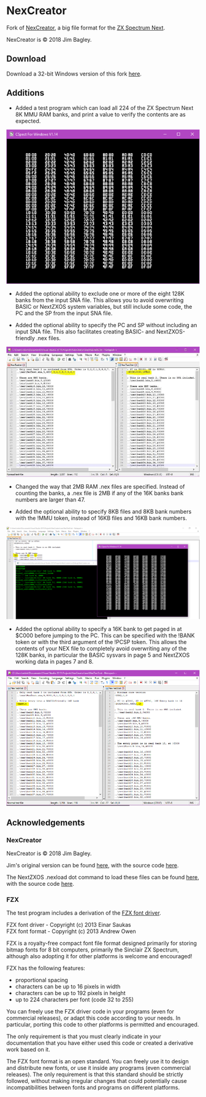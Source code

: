 # NexCreator
Fork of [NexCreator](https://gitlab.com/thesmog358/tbblue/blob/master/src/c/NexCreator.c), a big file format for the [ZX Spectrum Next](https://www.specnext.com/about/).

NexCreator is © 2018 Jim Bagley.

## Download

Download a 32-bit Windows version of this fork [here](https://github.com/Threetwosevensixseven/NexCreator/raw/master/vs/Debug/NexCreator.exe).

## Additions

* Added a test program which can load all 224 of the ZX Spectrum Next 8K MMU RAM banks, and print a value to verify the contents are as expected.

![Test program](https://github.com/Threetwosevensixseven/NexCreator/raw/master/images/test-program.png)

* Added the optional ability to exclude one or more of the eight 128K banks from the input SNA file. This allows you to avoid overwriting BASIC or NextZXOS system variables, but still include some code, the PC and the SP from the input SNA file.

* Added the optional ability to specify the PC and SP without including an input SNA file. This also facilitates creating BASIC- and NextZXOS-friendly .nex files.

![Example Files](https://github.com/Threetwosevensixseven/NexCreator/raw/master/images/example-files.png)

* Changed the way that 2MB RAM .nex files are specified. Instead of counting the banks, a .nex file is 2MB if any of the 16K banks bank numbers are larger than 47.

* Added the optional ability to specify 8KB files and 8KB bank numbers with the !MMU token, instead of 16KB files and 16KB bank numbers.

![8KB Bank Example](https://github.com/Threetwosevensixseven/NexCreator/raw/master/images/example-8k-banks.png)

* Added the optional ability to specify a 16K bank to get paged in at $C000 before jumping to the PC. This can be specified with the !BANK token or with the third argument of the !PCSP token. This allows the contents of your NEX file to completely avoid overwriting any of the 128K banks, in particular the BASIC sysvars in page 5 and NextZXOS working data in pages 7 and 8.

![BASIC-Friendly Example](https://github.com/Threetwosevensixseven/NexCreator/raw/master/images/example-basic-friendly.png)

## Acknowledgements
### NexCreator
NexCreator is © 2018 Jim Bagley.

Jim's original version can be found [here](https://gitlab.com/thesmog358/tbblue/raw/master/tools/dev/NexCreator/NexCreator.exe?inline=false), with the source code [here](https://gitlab.com/thesmog358/tbblue/blob/master/src/c/NexCreator.c).

The NextZXOS .nexload dot command to load these files can be found [here](https://gitlab.com/thesmog358/tbblue/raw/master/dot/NEXLOAD?inline=false), with the source code [here](https://gitlab.com/thesmog358/tbblue/blob/master/src/asm/nexload/nexload.asm).

### FZX
The test program includes a derivation of the [FZX font driver](https://spectrumcomputing.co.uk/index.php?cat=96&id=28171).

FZX font driver - Copyright (c) 2013 Einar Saukas  
FZX font format - Copyright (c) 2013 Andrew Owen  

FZX is a royalty-free compact font file format designed primarily for storing bitmap fonts for 8 bit computers, primarily the Sinclair ZX Spectrum, although also adopting it for other platforms is welcome and encouraged!

FZX has the following features:

* proportional spacing
* characters can be up to 16 pixels in width
* characters can be up to 192 pixels in height
* up to 224 characters per font (code 32 to 255)

You can freely use the FZX driver code in your programs (even for commercial releases), or adapt this code according to your needs. In particular, porting this code to other platforms is permitted and encouraged.

The only requirement is that you must clearly indicate in your documentation that you have either used this code or created a derivative work based on it.

The FZX font format is an open standard. You can freely use it to design and distribute new fonts, or use it inside any programs (even commercial releases). The only requirement is that this standard should be strictly followed, without making irregular changes that could potentially cause incompatibilities between fonts and programs on different platforms.
